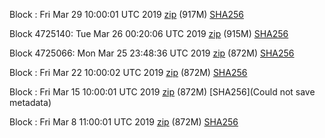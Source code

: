 Block : Fri Mar 29 10:00:01 UTC 2019 [zip](https://transfer.sh/WoDnq/bootstrap.dat.20190329.zip) (917M) [SHA256](https://transfer.sh/oVigw/sha256.txt)

Block 4725140: Tue Mar 26 00:20:06 UTC 2019 [zip](https://transfer.sh/Jd35K/bootstrap.dat.20190326.zip) (915M) [SHA256](https://transfer.sh/9xkdt/sha256.txt)

Block 4725066: Mon Mar 25 23:48:36 UTC 2019 [zip](https://transfer.sh/uBUHQ/bootstrap.dat.20190325.zip) (872M) [SHA256](https://transfer.sh/kLNqT/sha256.txt)

Block : Fri Mar 22 10:00:02 UTC 2019 [zip]() (872M) [SHA256]()

Block : Fri Mar 15 10:00:01 UTC 2019 [zip]() (872M) [SHA256](Could not save metadata)

Block : Fri Mar  8 11:00:01 UTC 2019 [zip](https://transfer.sh/QAc0m/bootstrap.dat.20190308.zip) (872M) [SHA256](https://transfer.sh/XZPaq/sha256.txt)
